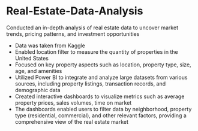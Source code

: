 # Real-Estate-Data-Analysis
Conducted an in-depth analysis of real estate data to uncover market trends, pricing patterns, and investment opportunities

* Data was taken from Kaggle
* Enabled location filter to measure the quantity of properties in the United States
* Focused on key property aspects such as location, property type, size, age, and amenities
* Utilized Power BI to integrate and analyze large datasets from various sources, including property listings, transaction records, and demographic data
* Created interactive dashboards to visualize metrics such as average property prices, sales volumes, time on market
* The dashboards enabled users to filter data by neighborhood, property type (residential, commercial), and other relevant factors, providing a comprehensive view of the real estate market
